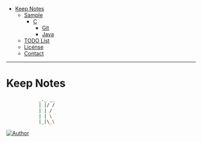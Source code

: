 
* [Keep Notes](#keep-notes)   
     * [Sample](#sample)   
         * [C](#c)   
            * [Git](#git)   
            * [Java](#java)   
    * [TODO List](#todo-list)   
    * [License](#license)   
    * [Contact](#contact)   

------
# Keep Notes

```sh
            _._ __
            | |/ /
            | | /
            | | \
            |_|\_\
```

[![Author](https://img.shields.io/badeg/author-strawberrylin-green)](https://github.com/strawberrylin)

